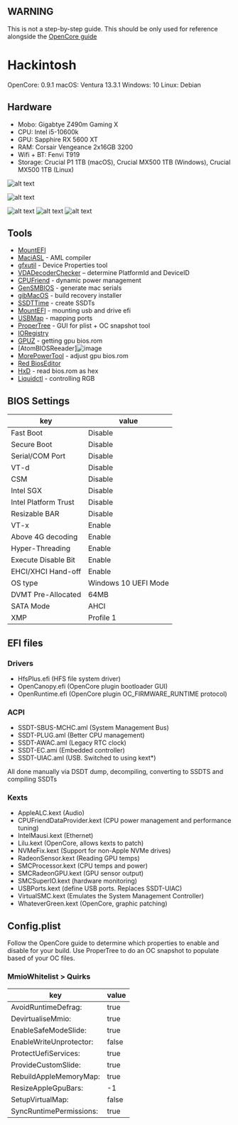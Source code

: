 ## WARNING
This is not a step-by-step guide. This should be only used for reference alongside the [OpenCore guide](https://dortania.github.io/OpenCore-Install-Guide/)


# Hackintosh
OpenCore:	0.9.1
macOS: 	Ventura 13.3.1
Windows:	10
Linux:		Debian

## Hardware	
- Mobo:		Gigabtye Z490m Gaming X
- CPU:		Intel i5-10600k
- GPU:		Sapphire RX 5600 XT
- RAM:		Corsair Vengeance 2x16GB 3200
- Wifi + BT:	Fenvi T919
- Storage:	Crucial P1 1TB (macOS), Crucial MX500 1TB (Windows), Crucial MX500 1TB (Linux)



![alt text](https://github.com/oxonomi/Hackintosh/blob/main/images/info.png?raw=true)

![alt text](https://github.com/oxonomi/Hackintosh/blob/main/images/Cinebench.png?raw=true)

![alt text](https://github.com/oxonomi/Hackintosh/blob/main/images/Geekbench.png?raw=true)
![alt text](https://github.com/oxonomi/Hackintosh/blob/main/images/Geek%20bench%20compute%20OpenCL.png?raw=true)
![alt text](https://github.com/oxonomi/Hackintosh/blob/main/images/Geek%20bench%20compute%20Metal.png?raw=true)

## Tools
- [MountEFI](https://github.com/corpnewt/MountEFI)
- [MaciASL](https://github.com/acidanthera/MaciASL) - AML compiler
- [gfxutil](https://github.com/acidanthera/gfxutil) - Device Properties tool 
- [VDADecoderChecker](https://github.com/cylonbrain/VDADecoderCheck) – determine PlatformId and DeviceID
- [CPUFriend](https://github.com/acidanthera/CPUFriend) - dynamic power management 
- [GenSMBIOS](https://github.com/corpnewt/GenSMBIOS) - generate mac serials 
- [gibMacOS](https://github.com/corpnewt/gibMacOS) - build recovery installer
- [SSDTTime](https://github.com/corpnewt/SSDTTime) - create SSDTs 
- [MountEFI](https://github.com/corpnewt/MountEFI) - mounting usb and drive efi
- [USBMap](https://github.com/corpnewt/USBMap) - mapping ports 
- [ProperTree](https://github.com/corpnewt/ProperTree) - GUI for plist + OC snapshot tool 
- [IORegistry](https://github.com/vulgo/IORegistryExplorer)
- [GPUZ](https://www.techpowerup.com/download/gpu-z/) - getting gpu bios.rom  
- [AtomBIOSReeader]![image](https://github.com/oxonomi/Hackintosh/assets/130058100/23b2711a-7b3d-4f79-b222-cb7a15d4307c)
- [MorePowerTool](https://www.igorslab.de/en/download-area-new-version-of-morepowertool-mpt-and-final-release-of-redbioseditor-rbe/) - adjust gpu bios.rom 
- [Red BiosEditor](https://www.igorslab.de/en/download-area-new-version-of-morepowertool-mpt-and-final-release-of-redbioseditor-rbe/)
- [HxD](https://mh-nexus.de/en/hxd/) - read bios.rom as hex 
- [Liquidctl](https://mh-nexus.de/en/hxd/) - controlling RGB 


## BIOS Settings
| key | value |
| -------------------- |-------------|
| Fast Boot |			          Disable |
| Secure Boot | 		        Disable |
| Serial/COM Port		 |      Disable |
| VT-d 			          |     Disable |
| CSM 			         |      Disable |
| Intel SGX 			    |     Disable |
| Intel Platform Trust	|   Disable |
| Resizable BAR		 |        Disable |
| VT-x			        |       Enable |
| Above 4G decoding	  |     Enable |
| Hyper-Threading		  |     Enable |
| Execute Disable Bit	  |   Enable |
| EHCI/XHCI Hand-off	 |    Enable |
| OS type 			      |     Windows 10 UEFI Mode |
| DVMT Pre-Allocated	 |    64MB |
| SATA Mode 		      |     AHCI |
| XMP               	| 		Profile 1 |


## EFI files

### Drivers
- HfsPlus.efi			(HFS file system driver)
- OpenCanopy.efi		(OpenCore plugin bootloader GUI)
- OpenRuntime.efi		(OpenCore plugin OC_FIRMWARE_RUNTIME protocol)

### ACPI 
- SSDT-SBUS-MCHC.aml	(System Management Bus)
- SSDT-PLUG.aml		(Better CPU management)
- SSDT-AWAC.aml		(Legacy RTC clock)
- SSDT-EC.ami		(Embedded controller)
- SSDT-UIAC.aml		(USB. Switched to using kext*)

All done manually via DSDT dump, decompiling, converting to SSDTS and compiling SSDTs	

### Kexts
- AppleALC.kext				        (Audio)
- CPUFriendDataProvider.kext  (CPU power management and performance tuning)
- IntelMausi.kext			        (Ethernet)
- Lilu.kext				            (OpenCore, allows kexts to patch)
- NVMeFix.kext				        (Support for non-Apple NVMe drives)
- RadeonSensor.kext			      (Reading GPU temps)
- SMCProcessor.kext			      (CPU temps and power)
- SMCRadeonGPU.kext			      (GPU sensor output)
- SMCSuperIO.kext			        (hardware monitoring)
- USBPorts.kext				        (define USB ports. Replaces SSDT-UIAC)
- VirtualSMC.kext			        (Emulates the System Management Controller)
- WhateverGreen.kext			    (OpenCore, graphic patching)


## Config.plist
Follow the OpenCore guide to determine which properties to enable and disable for your build. Use ProperTree to do an OC snapshot to populate based of your OC files.

### MmioWhitelist > Quirks
| key | value |
| -------------------- | ------------- | 
| AvoidRuntimeDefrag:  |  true |
| DevirtualiseMmio:  | true |
| EnableSafeModeSlide:  | true |
| EnableWriteUnprotector:  | false |
| ProtectUefiServices:  | true |
| ProvideCustomSlide:  | true |
| RebuildAppleMemoryMap:  | true |
| ResizeAppleGpuBars: |  -1 |
| SetupVirtualMap:  | false |
| SyncRuntimePermissions: |  true |



